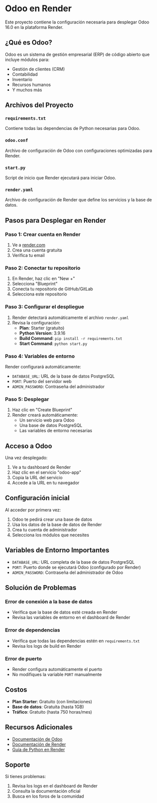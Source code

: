 # Odoo en Render

Este proyecto contiene la configuración necesaria para desplegar Odoo 16.0 en la plataforma Render.

## ¿Qué es Odoo?

Odoo es un sistema de gestión empresarial (ERP) de código abierto que incluye módulos para:
- Gestión de clientes (CRM)
- Contabilidad
- Inventario
- Recursos humanos
- Y muchos más

## Archivos del Proyecto

### `requirements.txt`
Contiene todas las dependencias de Python necesarias para Odoo.

### `odoo.conf`
Archivo de configuración de Odoo con configuraciones optimizadas para Render.

### `start.py`
Script de inicio que Render ejecutará para iniciar Odoo.

### `render.yaml`
Archivo de configuración de Render que define los servicios y la base de datos.

## Pasos para Desplegar en Render

### Paso 1: Crear cuenta en Render
1. Ve a [render.com](https://render.com)
2. Crea una cuenta gratuita
3. Verifica tu email

### Paso 2: Conectar tu repositorio
1. En Render, haz clic en "New +"
2. Selecciona "Blueprint"
3. Conecta tu repositorio de GitHub/GitLab
4. Selecciona este repositorio

### Paso 3: Configurar el despliegue
1. Render detectará automáticamente el archivo `render.yaml`
2. Revisa la configuración:
   - **Plan**: Starter (gratuito)
   - **Python Version**: 3.9.16
   - **Build Command**: `pip install -r requirements.txt`
   - **Start Command**: `python start.py`

### Paso 4: Variables de entorno
Render configurará automáticamente:
- `DATABASE_URL`: URL de la base de datos PostgreSQL
- `PORT`: Puerto del servidor web
- `ADMIN_PASSWORD`: Contraseña del administrador

### Paso 5: Desplegar
1. Haz clic en "Create Blueprint"
2. Render creará automáticamente:
   - Un servicio web para Odoo
   - Una base de datos PostgreSQL
   - Las variables de entorno necesarias

## Acceso a Odoo

Una vez desplegado:
1. Ve a tu dashboard de Render
2. Haz clic en el servicio "odoo-app"
3. Copia la URL del servicio
4. Accede a la URL en tu navegador

## Configuración inicial

Al acceder por primera vez:
1. Odoo te pedirá crear una base de datos
2. Usa los datos de la base de datos de Render
3. Crea tu cuenta de administrador
4. Selecciona los módulos que necesites

## Variables de Entorno Importantes

- `DATABASE_URL`: URL completa de la base de datos PostgreSQL
- `PORT`: Puerto donde se ejecutará Odoo (configurado por Render)
- `ADMIN_PASSWORD`: Contraseña del administrador de Odoo

## Solución de Problemas

### Error de conexión a la base de datos
- Verifica que la base de datos esté creada en Render
- Revisa las variables de entorno en el dashboard de Render

### Error de dependencias
- Verifica que todas las dependencias estén en `requirements.txt`
- Revisa los logs de build en Render

### Error de puerto
- Render configura automáticamente el puerto
- No modifiques la variable `PORT` manualmente

## Costos

- **Plan Starter**: Gratuito (con limitaciones)
- **Base de datos**: Gratuita (hasta 1GB)
- **Tráfico**: Gratuito (hasta 750 horas/mes)

## Recursos Adicionales

- [Documentación de Odoo](https://www.odoo.com/documentation)
- [Documentación de Render](https://render.com/docs)
- [Guía de Python en Render](https://render.com/docs/deploy-python)

## Soporte

Si tienes problemas:
1. Revisa los logs en el dashboard de Render
2. Consulta la documentación oficial
3. Busca en los foros de la comunidad
